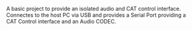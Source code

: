 A basic project to provide an isolated audio and CAT control interface.   Connectes to the host PC via USB and provides a Serial Port providing a CAT Control interface and an Audio CODEC. 

